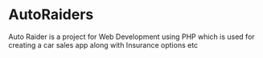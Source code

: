 # AutoRaiders
Auto Raider is a project for Web Development using PHP which is used for creating a car sales app along with Insurance options etc
